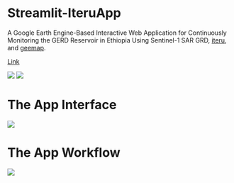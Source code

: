 # Streamlit-IteruApp
A Google Earth Engine-Based Interactive Web Application for Continuously Monitoring the GERD Reservoir in Ethiopia Using Sentinel-1 SAR GRD, [iteru](https://github.com/MuhammedM294/Iteru), and [geemap](https://github.com/giswqs/geemap).

[Link](https://share.streamlit.io/muhammedm294/iteruapp)

![](https://github.com/MuhammedM294/data/blob/main/gifs/rgb.gif)  ![](https://github.com/MuhammedM294/data/blob/main/gifs/rgb_water.gif)

# The App Interface

![](https://github.com/MuhammedM294/data/blob/d02cf385dc26c31d0ba2a8e608723c93efc4352e/img/home.png)

# The App Workflow

![](https://github.com/MuhammedM294/data/blob/main/gifs/Workflow.png)
